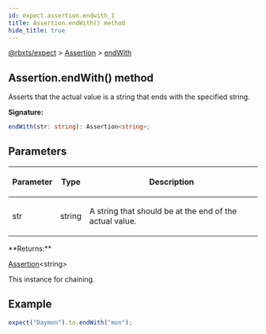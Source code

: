 ```yaml
---
id: expect.assertion.endwith_1
title: Assertion.endWith() method
hide_title: true
---
```


[@rbxts/expect](./expect.md) &gt; [Assertion](./expect.assertion.md) &gt; [endWith](./expect.assertion.endwith_1.md)

## Assertion.endWith() method

Asserts that the actual value is a string that ends with the specified string.

**Signature:**

```typescript
endWith(str: string): Assertion<string>;
```

## Parameters

<table><thead><tr><th>

Parameter


</th><th>

Type


</th><th>

Description


</th></tr></thead>
<tbody><tr><td>

str


</td><td>

string


</td><td>

A string that should be at the end of the actual value.


</td></tr>
</tbody></table>
**Returns:**

[Assertion](./expect.assertion.md)<!-- -->&lt;string&gt;

This instance for chaining.

## Example


```ts
expect("Daymon").to.endWith("mon");
```
